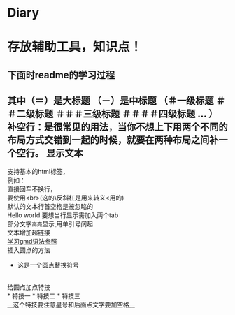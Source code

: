# Diary
存放辅助工具，知识点！
====================
下面时readme的学习过程
--------------------
其中（＝）是大标题
（－）是中标题
（＃一级标题
  ＃＃二级标题
  ＃＃＃三级标题
  ＃＃＃＃四级标题
  ...
）
<br>
补空行：是很常见的用法，当你不想上下用两个不同的布局方式交错到一起的时候，就要在两种布局之间补一个空行。
显示文本
--------
支持基本的html标签，
<BR>
例如：<BR>
直接回车不换行，<br>
要使用\<br>(这的\反斜杠是用来转义<用的)
<br>
默认的文本行首空格是被忽略的
<br>
    Hello world 要想当行显示需加入两个tab
<BR>
部分文字`高亮`显示,用单引号阔起
<br>
文本增加超链接
<br>
[学习gmd语法参照](http://blog.csdn.net/kaitiren/article/details/38513715 "增加鼠标悬停效果")
<br>
插入圆点的方法
<br>
* 这是一个圆点替换符号
<br>
给圆点加点特技
<br>
* 特技一
    * 特技二
      * 特技三
<br>
__这个特技要注意星号和后面点文字要加空格__
